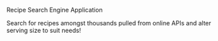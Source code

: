 Recipe Search Engine Application

Search for recipes amongst thousands pulled from online APIs and alter serving size to suit needs!